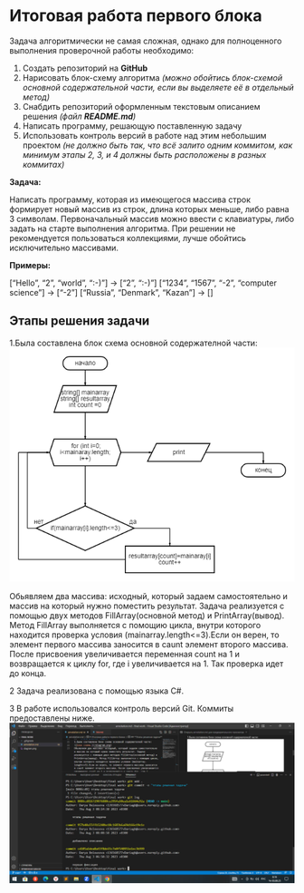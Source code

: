 # Итоговая работа первого блока
  Задача алгоритмически не самая сложная, однако для полноценного выполнения проверочной работы необходимо:

1. Создать репозиторий на __GitHub__
2. Нарисовать блок-схему алгоритма _(можно обойтись блок-схемой основной содержательной части, если вы выделяете её в отдельный метод)_
3. Снабдить репозиторий оформленным текстовым описанием решения _(файл __README.md__)_
4. Написать программу, решающую поставленную задачу
5. Использовать контроль версий в работе над этим небольшим проектом _(не должно быть так, что всё залито одним коммитом, как минимум этапы 2, 3, и 4 должны быть расположены в разных коммитах)_

**Задача:**

Написать программу, которая из имеющегося массива строк формирует новый массив из строк, длина которых меньше, либо равна 3 символам. Первоначальный массив можно ввести с клавиатуры, либо задать на старте выполнения алгоритма. При решении не рекомендуется пользоваться коллекциями, лучше обойтись исключительно массивами.

**Примеры:**

[“Hello”, “2”, “world”, “:-)”] → [“2”, “:-)”]
[“1234”, “1567”, “-2”, “computer science”] → [“-2”]
[“Russia”, “Denmark”, “Kazan”] → []

## **Этапы решения задачи**
1.Была составлена блок схема основной содержателной части:
![Блок схема.](/diagram.png)

Обьявляем два массива: исходный, который задаем самостоятельно и массив на который нужно поместить результат. Задача реализуется с помощью двух методов FillArray(основной метод) и PrintArray(вывод). Метод FillArray выполняется с помощию цикла, внутри которого находится проверка условия (mainarray.length<=3).Если он верен, то элемент первого массива заносится в caunt элемент второго массива. После присвоения увеличивается переменная count на 1 и возвращается к циклу for, где i  увеличивается на 1. Так проверка идет до конца.

2 Задача реализована с помощью языка C#.

3 В работе использовался контроль версий Git. Коммиты предоставлены ниже. 
![коммиты.](/%D0%BA%D0%BE%D0%BC%D0%BC%D0%B8%D1%82%D1%8B.png)
